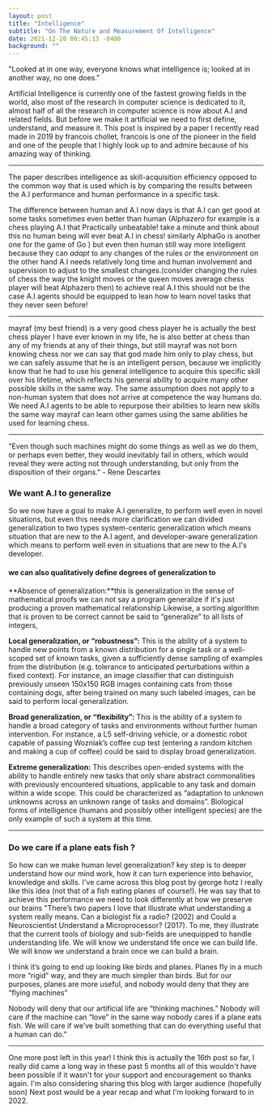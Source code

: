```yaml
---
layout: post
title: "Intelligence"
subtitle: "On The Nature and Measurement Of Intelligence"
date: 2021-12-20 00:45:13 -0400
background: ""
---
```

"Looked at in one way, everyone knows what
intelligence is; looked at in another way, no
one does."

Artificial Intelligence is currently one of the fastest growing fields in the world, also most of the research in computer science is dedicated to it, almost half of all the research in computer science is now about A.I and related fields. But before we make it artificial we need to first define, understand, and measure it. This post is inspired by a paper I recently read made in 2019 by francois chollet, francois is one of the pioneer in the field and one of the people that I highly look up to and admire because of his amazing way of thinking.

---

The paper describes intelligence as skill-acquisition efficiency opposed to the common way that is used which is by comparing the results between the A.I performance and human performance in a specific task.

The difference between human and A.I now days is that A.I can get good at some tasks sometimes even better than human (Alphazero for example is a chess playing A.I that Practically unbeatable! take a minute and think about this no human being will ever beat A.I in chess! similarly AlphaGo is another one for the game of Go ) but even then human still way more intelligent because they can *adapt* to any changes of the rules or the environment on the other hand A.I needs relatively long time and human involvement and supervision to adjust to the smallest changes.(consider changing the rules of chess the way the knight moves or the queen moves average chess player will beat Alphazero then)  to achieve real A.I this should not be the case A.I agents should be equipped to lean how to learn novel tasks that they never seen before!

---

mayraf (my best friend) is a very good chess player he is actually the best chess player I have ever known in my life, he is also better at chess than any of my friends at any of their things, but still mayraf was not born knowing chess nor we can say that god made him only to play chess, but we can safely assume that he is an intelligent person, because we implicitly know that he had to use his general intelligence to acquire this specific skill over his lifetime, which reflects his general ability to acquire many other possible skills in the same way.  The
same assumption does not apply to a non-human system that does not arrive at competence
the way humans do. We need A.I agents to be able to repurpose their abilities to learn new skills the same way mayraf can learn other games using the same abilities he used for learning chess.

---

"Even though such machines might do some
things as well as we do them, or perhaps even
better, they would inevitably fail in others,
which would reveal they were acting not
through understanding, but only from the
disposition of their organs." - Rene Descartes

### We want A.I to generalize

So we now have a goal to make A.I generalize, to  perform well even in novel situations, but even this needs more clarification we can divided generalization to two types
system-centeric generalization which means situation that are new to the A.I agent, and developer-aware generalization which means to perform well even in situations that are new to the A.I's developer.

#### we can also qualitatively define degrees of generalization to

**Absence of generalization:**this is generalization in the sense of mathematical proofs we can not say a program generalize if it's just producing a proven mathematical relationship Likewise, a sorting algorithm that is proven to be correct cannot be said to “generalize” to all lists of
integers,

**Local generalization, or “robustness”:** This is the ability of a system to handle new
points from a known distribution for a single task or a well-scoped set of known tasks,
given a sufficiently dense sampling of examples from the distribution (e.g. tolerance
to anticipated perturbations within a fixed context). For instance, an image classifier
that can distinguish previously unseen 150x150 RGB images containing cats from
those containing dogs, after being trained on many such labeled images, can be said
to perform local generalization.

**Broad generalization, or “flexibility”:** This is the ability of a system to handle a
broad category of tasks and environments without further human intervention. For instance, a L5 self-driving vehicle, or a domestic robot capable
of passing Wozniak’s coffee cup test (entering a random kitchen and making a cup of
coffee) could be said to display broad generalization.

**Extreme generalization:** This describes open-ended systems with the ability to handle entirely new tasks that only share abstract commonalities with previously encountered situations, applicable to any task and domain within a wide scope. This could
be characterized as “adaptation to unknown unknowns across an unknown range of
tasks and domains”. Biological forms of intelligence (humans and possibly other intelligent species) are the only example of such a system at this time.

---

### Do we care if a plane eats fish ?

So how can we make human level generalization? key step is to deeper understand how our mind work, how it can turn experience into behavior, knowledge and skills.
I've came across this blog post by george hotz I really like this idea (not that of a fish eating planes of course!). He was say that to achieve this performance we need to look differently at how we preserve  our brains
"There’s two papers I love that illustrate what understanding a system really means. Can a biologist fix a radio? (2002) and Could a Neuroscientist Understand a Microprocessor? (2017). To me, they illustrate that the current tools of biology and sub-fields are unequipped to handle understanding life. We will know we understand life once we can build life. We will know we understand a brain once we can build a brain.

I think it’s going to end up looking like birds and planes. Planes fly in a much more “rigid” way, and they are much simpler than birds. But for our purposes, planes are more useful, and nobody would deny that they are “flying machines”

Nobody will deny that our artificial life are “thinking machines.” Nobody will care if the machine can “love” in the same way nobody cares if a plane eats fish. We will care if we’ve built something that can do everything useful that a human can do."

---

One more post left in this year! I think this is actually the 16th post so far, I really did came a long way in these past 5 months all of this wouldn't have been possible if it wasn't for your support and encouragement so thanks again. I'm also considering sharing this blog with larger audience (hopefully soon) 
Next post would be a year recap and what I'm looking forward to in 2022.